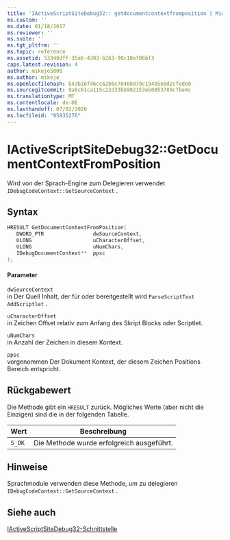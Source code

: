 ```yaml
---
title: 'IActiveScriptSiteDebug32:: getdocumentcontextfromposition | Microsoft-Dokumentation'
ms.custom: ''
ms.date: 01/18/2017
ms.reviewer: ''
ms.suite: ''
ms.tgt_pltfrm: ''
ms.topic: reference
ms.assetid: 53348dff-35a6-4303-b263-90c10af06bf3
caps.latest.revision: 4
author: mikejo5000
ms.author: mikejo
ms.openlocfilehash: b43b16f46cc62b6c70460d79c194b5e0d2cfede0
ms.sourcegitcommit: 9a9c61ca115c22d33bb902153eb0853789c7be4c
ms.translationtype: MT
ms.contentlocale: de-DE
ms.lasthandoff: 07/02/2020
ms.locfileid: "85835276"
---
```

# <a name="iactivescriptsitedebug32getdocumentcontextfromposition"></a>IActiveScriptSiteDebug32::GetDocumentContextFromPosition
Wird von der Sprach-Engine zum Delegieren verwendet `IDebugCodeContext::GetSourceContext` .  
  
## <a name="syntax"></a>Syntax  
  
```cpp
HRESULT GetDocumentContextFromPosition(  
   DWORD_PTR                dwSourceContext,  
   ULONG                    uCharacterOffset,  
   ULONG                    uNumChars,  
   IDebugDocumentContext**  ppsc  
);  
```  
  
#### <a name="parameters"></a>Parameter  
 `dwSourceContext`  
 in Der Quell Inhalt, der für oder bereitgestellt wird `ParseScriptText` `AddScriptlet` .  
  
 `uCharacterOffset`  
 in Zeichen Offset relativ zum Anfang des Skript Blocks oder Scriptlet.  
  
 `uNumChars`  
 in Anzahl der Zeichen in diesem Kontext.  
  
 `ppsc`  
 vorgenommen Der Dokument Kontext, der diesem Zeichen Positions Bereich entspricht.  
  
## <a name="return-value"></a>Rückgabewert  
 Die Methode gibt ein `HRESULT` zurück. Mögliches Werte (aber nicht die Einzigen) sind die in der folgenden Tabelle.  
  
|Wert|Beschreibung|  
|-----------|-----------------|  
|`S_OK`|Die Methode wurde erfolgreich ausgeführt.|  
  
## <a name="remarks"></a>Hinweise  
 Sprachmodule verwenden diese Methode, um zu delegieren `IDebugCodeContext::GetSourceContext` .  
  
## <a name="see-also"></a>Siehe auch  
 [IActiveScriptSiteDebug32-Schnittstelle](../../winscript/reference/iactivescriptsitedebug32-interface.md)
